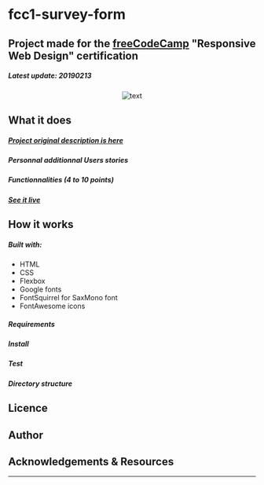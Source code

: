 # fcc1-survey-form

## Project made for the [freeCodeCamp](https://www.freecodecamp.org/) "Responsive Web Design" certification

##### Latest update: 20190213

<p align="center"><img src="https://bigimage.png" alt="text")</p>


## What it does

##### [Project original description is here](https://learn.freecodecamp.org/responsive-web-design/responsive-web-design-projects/build-a-survey-form)

##### Personnal additionnal Users stories

##### Functionnalities (4 to 10 points)

##### [See it live](#)

## How it works

##### Built with:
* HTML
* CSS
* Flexbox
* Google fonts
* FontSquirrel for SaxMono font
* FontAwesome icons

##### Requirements

##### Install

##### Test

##### Directory structure




## Licence

## Author

## Acknowledgements & Resources

---
